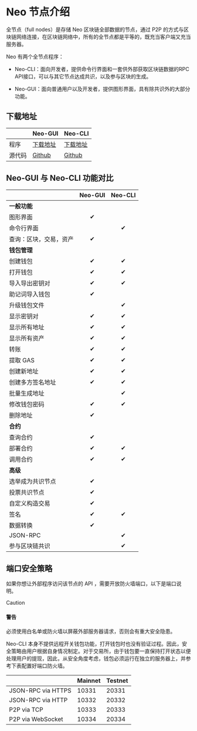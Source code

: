 # Neo 节点介绍                               

全节点（full nodes）是存储 Neo 区块链全部数据的节点，通过 P2P 的方式与区块链网络连接，在区块链网络中，所有的全节点都是平等的，既充当客户端又充当服务器。

Neo 有两个全节点程序：


- Neo-CLI：面向开发者，提供命令行界面和一套供外部获取区块链数据的RPC API接口，可以与其它节点达成共识，以及参与区块的生成。

- Neo-GUI：面向普通用户以及开发者，提供图形界面，具有除共识外的大部分功能。

## 下载地址

|        | Neo-GUI                                                  | Neo-CLI                                                     |
| ------ | -------------------------------------------------------- | ----------------------------------------------------------- |
| 程序   | [下载地址](https://github.com/neo-ngd/Neo3-GUI/releases) | [下载地址](https://github.com/neo-project/neo-cli/releases) |
| 源代码 | [Github](https://github.com/neo-ngd/Neo3-GUI)            | [Github](https://github.com/neo-project/neo-cli)            |

## Neo-GUI 与 Neo-CLI 功能对比

|                        | Neo-GUI | Neo-CLI |
| :--------------------- | :-----: | :-----: |
| **一般功能**           |         |         |
| 图形界面               |    ✔    |         |
| 命令行界面             |         |    ✔    |
| 查询：区块，交易，资产 |    ✔    |         |
| **钱包管理**           |         |         |
| 创建钱包               |    ✔    |    ✔    |
| 打开钱包               |    ✔    |    ✔    |
| 导入导出密钥对         |    ✔    |    ✔    |
| 助记词导入钱包         |    ✔    |         |
| 升级钱包文件           |         |    ✔    |
| 显示密钥对             |    ✔    |    ✔    |
| 显示所有地址           |    ✔    |    ✔    |
| 显示所有资产           |    ✔    |    ✔    |
| 转账                   |    ✔    |    ✔    |
| 提取 GAS               |    ✔    |    ✔    |
| 创建新地址             |    ✔    |    ✔    |
| 创建多方签名地址       |    ✔    |    ✔    |
| 批量生成地址           |         |    ✔    |
| 修改钱包密码           |    ✔    |    ✔    |
| 删除地址               |    ✔    |         |
| **合约**               |         |         |
| 查询合约               |    ✔    |         |
| 部署合约               |    ✔    |    ✔    |
| 调用合约               |    ✔    |    ✔    |
| **高级**               |         |         |
| 选举成为共识节点       |    ✔    |         |
| 投票共识节点           |    ✔    |         |
| 自定义构造交易         |    ✔    |         |
| 签名                   |    ✔    |    ✔    |
| 数据转换               |    ✔    |         |
| JSON-RPC               |         |    ✔    |
| 参与区块链共识         |         |    ✔    |

## 端口安全策略

如果你想让外部程序访问该节点的 API ，需要开放防火墙端口，以下是端口说明。

> [!CAUTION]
>
> #### 警告
>
> 必须使用白名单或防火墙以屏蔽外部服务器请求，否则会有重大安全隐患。

Neo-CLI 本身不提供远程开关钱包功能，打开钱包时也没有验证过程。因此，安全策略由用户根据自身情况制定。对于交易所，由于钱包要一直保持打开状态以便处理用户的提现，因此，从安全角度考虑，钱包必须运行在独立的服务器上，并参考下表配置好端口防火墙。 

|                    | Mainnet | Testnet |
| ------------------ | ------- | ------- |
| JSON-RPC via HTTPS | 10331   | 20331   |
| JSON-RPC via HTTP  | 10332   | 20332   |
| P2P via TCP        | 10333   | 20333   |
| P2P via WebSocket  | 10334   | 20334   |



